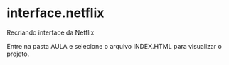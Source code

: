 # interface.netflix
Recriando interface da Netflix

Entre na pasta AULA e selecione o arquivo INDEX.HTML para visualizar o projeto.
